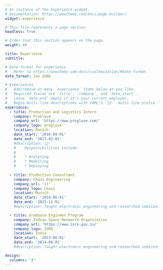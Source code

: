 ```yaml
---
# An instance of the Experience widget.
# Documentation: https://wowchemy.com/docs/page-builder/
widget: experience

# This file represents a page section.
headless: true

# Order that this section appears on the page.
weight: 40

title: Experience
subtitle:

# Date format for experience
#   Refer to https://wowchemy.com/docs/customization/#date-format
date_format: Jan 2006

# Experiences.
#   Add/remove as many `experience` items below as you like.
#   Required fields are `title`, `company`, and `date_start`.
#   Leave `date_end` empty if it's your current employer.
#   Begin multi-line descriptions with YAML's `|2-` multi-line prefix.
experience:
  - title: Production and Logistics Intern
    company: ProGlove
    company_url: 'https://www.proglove.com/'
    company_logo: proglove
    location: Munich
    date_start: '2016-09-01'
    date_end: '2017-02-01'
    #description: |2-
    #    Responsibilities include:
    #    
    #    * Analysing
    #    * Modelling
    #    * Deploying
        
  - title: Production Consultant
    company: Chass Engineering
    company_url: '()'
    company_logo: Chass
    location: Munich
    date_start: '2014-06-01'
    date_end: '2015-11-01'
    #description: Taught electronic engineering and researched semiconductor physics.

  - title: Graduate Engineer Program
    company: Indian Space Research Organization
    company_url: 'https://www.isro.gov.in/'
    company_logo: ISRO 
    location: India
    date_start: '2013-06-01'
    date_end: '2014-06-01'
    #description: Taught electronic engineering and researched semiconductor physics.

design:
  columns: '2'
---
```

